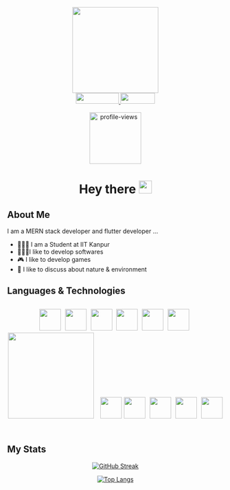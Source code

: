 <div align="center" >
<img src="https://media.giphy.com/media/SWoSkN6DxTszqIKEqv/giphy.gif" width="200px" >
</div>
<div align="center">
<a href="https://www.linkedin.com/in/ykdromar/" alt="linkedin">
<img src="https://img.shields.io/badge/LinkedIn-blue?logo=linkedin&logoColor=white" width="100px" height="25">
</a>
<a href="https://ykdromar.github.io/" alt="website">
<img src="https://img.shields.io/badge/Portfolio-orange" width="80px" height="25">
</a>
</div>
<br>
<div align="center">
<img src="https://komarev.com/ghpvc/?username=ykdromar&style=flat-square&color=green" alt="profile-views" width="120"/>
</div>
<h1 align="center">Hey there <img src="https://media.giphy.com/media/hvRJCLFzcasrR4ia7z/giphy.gif" width="30px"></h1>

<h2>About Me</h2>
<p>I am a MERN stack developer and flutter developer ...</p>
<ul>
<li>👨🏻‍🎓 I am a Student at IIT Kanpur</li>
<li>👨🏻‍💻I like to develop softwares</li>
<li>🎮 I like to develop games</li>
<li>🌱 I like to discuss about nature & environment</li>
</ul>
<h2>Languages & Technologies <h2>
<div align="center">
<img src="https://cdn-icons-png.flaticon.com/512/5968/5968282.png" width="50">&nbsp;
<img src="https://cdn-icons-png.flaticon.com/512/5968/5968350.png" width="50">&nbsp;
<img src="https://upload.wikimedia.org/wikipedia/commons/thumb/1/18/C_Programming_Language.svg/695px-C_Programming_Language.svg.png" width="50">&nbsp;
<img src="https://cdn-icons-png.flaticon.com/512/5968/5968267.png" width="50">&nbsp;
<img src="https://cdn-icons-png.flaticon.com/512/5968/5968242.png" width="50">&nbsp;
<img src="https://d1yjjnpx0p53s8.cloudfront.net/styles/logo-thumbnail/s3/082014/js1_0.png?itok=9fCD5b30" width="50">&nbsp;
<img src="https://upload.wikimedia.org/wikipedia/commons/9/94/MERN-logo.png?20200328184328" width="200"> &nbsp;
<img src="https://storage.googleapis.com/cms-storage-bucket/a9d6ce81aee44ae017ee.png" width="50">
<img src="https://cdn-icons-png.flaticon.com/512/5969/5969294.png" width="50">&nbsp;
<img src="https://cdn-icons-png.flaticon.com/512/6132/6132221.png" width="50">&nbsp;
<img src="https://cdn-icons-png.flaticon.com/512/5968/5968332.png" width="50">&nbsp;
<img src="https://cdn-icons-png.flaticon.com/512/5968/5968672.png" width="50">&nbsp;
</div>
<h2>My Stats</h2>
<div align="center">

[![GitHub Streak](http://github-readme-streak-stats.herokuapp.com?user=ykdromar&border_radius=7.2&date_format=j%20M%5B%20Y%5D&fire=FF6826&stroke=FFB912&ring=FFAB16)](https://git.io/streak-stats)

[![Top Langs](https://github-readme-stats.vercel.app/api/top-langs/?username=ykdromar&layout=compact)](https://github.com/anuraghazra/github-readme-stats)

</div>
